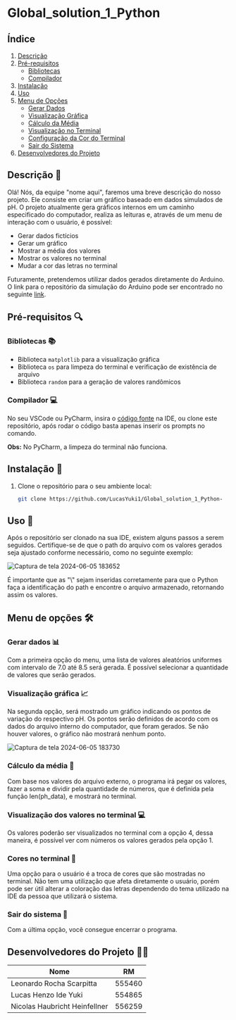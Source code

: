 # Global_solution_1_Python

## Índice

1. [Descrição](#descrição-memo)
2. [Pré-requisitos](#pré-requisitos-mag)
   - [Bibliotecas](#bibliotecas-books)
   - [Compilador](#compilador-computer)
3. [Instalação](#instalação-arrows_counterclockwise)
4. [Uso](#uso-rocket)
5. [Menu de Opções](#menu-de-opções-hammer_and_wrench)
   - [Gerar Dados](#gerar-dados-bar_chart)
   - [Visualização Gráfica](#visualização-gráfica-chart_with_upwards_trend)
   - [Cálculo da Média](#cálculo-da-média-abacus)
   - [Visualização no Terminal](#visualização-dos-valores-no-terminal-computer)
   - [Configuração da Cor do Terminal](#cores-no-terminal-art)
   - [Sair do Sistema](#sair-do-sistema-door)
6. [Desenvolvedores do Projeto](#desenvolvedores-do-projeto-man_technologist)

## Descrição :memo:

Olá! Nós, da equipe "nome aqui", faremos uma breve descrição do nosso projeto. Ele consiste em criar um gráfico baseado em dados simulados de pH. O projeto atualmente gera gráficos internos em um caminho especificado do computador, realiza as leituras e, através de um menu de interação com o usuário, é possível:

- Gerar dados fictícios
- Gerar um gráfico
- Mostrar a média dos valores
- Mostrar os valores no terminal
- Mudar a cor das letras no terminal

Futuramente, pretendemos utilizar dados gerados diretamente do Arduino. O link para o repositório da simulação do Arduino pode ser encontrado no seguinte [link](https://github.com/LucasYuki1/Global_solution_1_Edge).

## Pré-requisitos :mag:

### Bibliotecas :books:

- Biblioteca `matplotlib` para a visualização gráfica
- Biblioteca `os` para limpeza do terminal e verificação de existência de arquivo
- Biblioteca `random` para a geração de valores randômicos

### Compilador :computer:

No seu VSCode ou PyCharm, insira o [código fonte](https://github.com/LucasYuki1/Global_solution_1_Python-/blob/main/Global_solution/gs.py) na IDE, ou clone este repositório, após rodar o código basta apenas inserir os prompts no comando.

**Obs:** No PyCharm, a limpeza do terminal não funciona.

## Instalação :arrows_counterclockwise:

1. Clone o repositório para o seu ambiente local:
   ```bash
   git clone https://github.com/LucasYuki1/Global_solution_1_Python-

## Uso :rocket:

Após o repositório ser clonado na sua IDE, existem alguns passos a serem seguidos. Certifique-se de que o path do arquivo com os valores gerados seja ajustado conforme necessário, como no seguinte exemplo:

![Captura de tela 2024-06-05 183652](https://github.com/LucasYuki1/Global_solution_1_Python-/assets/148162404/cccf9fd6-6706-475c-a9f2-bbdbf7bcc7f9)

É importante que as "\\" sejam inseridas corretamente para que o Python faça a identificação do path e encontre o arquivo armazenado, retornando assim os valores.

## Menu de opções :hammer_and_wrench:

### Gerar dados :bar_chart:

Com a primeira opção do menu, uma lista de valores aleatórios uniformes com intervalo de 7.0 até 8.5 será gerada. É possível selecionar a quantidade de valores que serão gerados.

### Visualização gráfica :chart_with_upwards_trend:

Na segunda opção, será mostrado um gráfico indicando os pontos de variação do respectivo pH. Os pontos serão definidos de acordo com os dados do arquivo interno do computador, que foram gerados. Se não houver valores, o gráfico não mostrará nenhum ponto.

![Captura de tela 2024-06-05 183730](https://github.com/LucasYuki1/Global_solution_1_Python-/assets/148162404/61c54930-cf72-4f5c-9c3b-b5864d638b6b)

### Cálculo da média :abacus:

Com base nos valores do arquivo externo, o programa irá pegar os valores, fazer a soma e dividir pela quantidade de números, que é definida pela função len(ph_data), e mostrará no terminal.

### Visualização dos valores no terminal :computer:

Os valores poderão ser visualizados no terminal com a opção 4, dessa maneira, é possível ver com números os valores gerados pela opção 1.

### Cores no terminal :art:

Uma opção para o usuário é a troca de cores que são mostradas no terminal. Não tem uma utilização que afeta diretamente o usuário, porém pode ser útil alterar a coloração das letras dependendo do tema utilizado na IDE da pessoa que utilizará o sistema.

### Sair do sistema :door:

Com a última opção, você consegue encerrar o programa.

## Desenvolvedores do Projeto :man_technologist:

| Nome                          | RM      |
|-------------------------------|---------|
| Leonardo Rocha Scarpitta      | 555460  |
| Lucas Henzo Ide Yuki          | 554865  |
| Nicolas Haubricht Heinfellner | 556259  |
